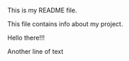 This is my README file.

This file contains info about my project.

Hello there!!!

Another line of text
